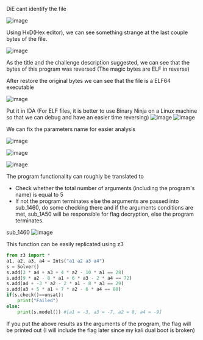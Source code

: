 DiE cant identify the file

![image](https://github.com/neziRzz/CTF_Writeups/assets/126742756/2ac8d99b-d68a-4d53-aa7e-10368fe32050)

Using HxD(Hex editor), we can see something strange at the last couple bytes of the file.

![image](https://github.com/neziRzz/CTF_Writeups/assets/126742756/766aa259-72ff-4417-abd9-5b7842a1416c)

As the title and the challenge description suggested, we can see that the bytes of this program was reversed (The magic bytes are ELF in reverse)

After restore the original bytes we can see that the file is a ELF64 executable

![image](https://github.com/neziRzz/CTF_Writeups/assets/126742756/f2226c0f-1113-4a2e-b463-5378d8d19e87)

Put it in IDA (For ELF files, it is better to use Binary Ninja on a Linux machine so that we can debug and have an easier time reversing)
![image](https://github.com/neziRzz/CTF_Writeups/assets/126742756/5ed61752-f681-440b-9467-6ae7447e582f)
![image](https://github.com/neziRzz/CTF_Writeups/assets/126742756/13f6359d-3948-4e59-8b78-13e9ce7a3a0d)

We can fix the parameters name for easier analysis

![image](https://github.com/neziRzz/CTF_Writeups/assets/126742756/1df22f94-a1c9-4bed-b38b-ad88bb52c21c)

![image](https://github.com/neziRzz/CTF_Writeups/assets/126742756/3dcff335-af86-4958-b8d1-4c538b421941)

![image](https://github.com/neziRzz/CTF_Writeups/assets/126742756/4b9668bf-b2e8-401e-a6c2-a134ec4aa4d6)

The program functionality can roughly be translated to
  + Check whether the total number of arguments (including the program's name) is equal to 5
  + If not the program terminates else the arguments are passed into sub_1460, do some checking there and if the arguments conditions are met, sub_1A50 will be responsible for flag decryption, else the program terminates.

sub_1460
![image](https://github.com/neziRzz/CTF_Writeups/assets/126742756/6711234f-95f5-45d1-8e3b-77249e38088f)

This function can be easily replicated using z3
```python
from z3 import *
a1, a2, a3, a4 = Ints("a1 a2 a3 a4")
s = Solver()
s.add(3 * a4 + a3 + 4 * a2 - 10 * a1 == 28)
s.add(9 * a2 - 8 * a1 + 6 * a3 - 2 * a4 == 72)
s.add(a4 + -3 * a2 - 2 * a1 - 8 * a3 == 29)
s.add(a3 + 5 * a1 + 7 * a2 - 6 * a4 == 88)
if(s.check()==unsat):
    print("Failed")
else:
    print(s.model()) #[a1 = -3, a3 = -7, a2 = 8, a4 = -9]
```
If you put the above results as the arguments of the program, the flag will be printed out (I will include the flag later since my kali dual boot is broken)









